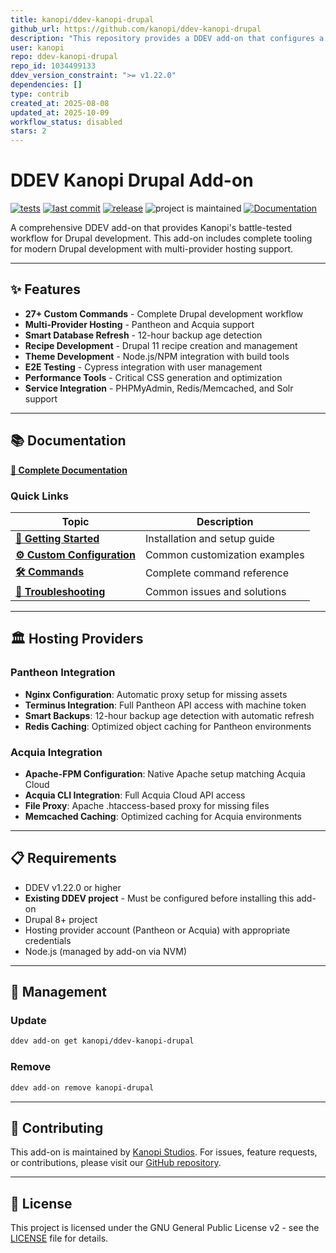 ```yaml
---
title: kanopi/ddev-kanopi-drupal
github_url: https://github.com/kanopi/ddev-kanopi-drupal
description: "This repository provides a DDEV add-on that configures a Drupal development environment with Kanopi's standard tooling and workflows. "
user: kanopi
repo: ddev-kanopi-drupal
repo_id: 1034499133
ddev_version_constraint: ">= v1.22.0"
dependencies: []
type: contrib
created_at: 2025-08-08
updated_at: 2025-10-09
workflow_status: disabled
stars: 2
---
```


# DDEV Kanopi Drupal Add-on

[![tests](https://github.com/kanopi/ddev-kanopi-drupal/actions/workflows/test.yml/badge.svg?branch=main)](https://github.com/kanopi/ddev-kanopi-drupal/actions/workflows/test.yml?query=branch%3Amain)
[![last commit](https://img.shields.io/github/last-commit/kanopi/ddev-kanopi-drupal)](https://github.com/kanopi/ddev-kanopi-drupal/commits)
[![release](https://img.shields.io/github/v/release/kanopi/ddev-kanopi-drupal)](https://github.com/kanopi/ddev-kanopi-drupal/releases/latest)
![project is maintained](https://img.shields.io/maintenance/yes/2025.svg)
[![Documentation](https://img.shields.io/badge/docs-mkdocs-blue.svg)](https://kanopi.github.io/ddev-kanopi-drupal/)

A comprehensive DDEV add-on that provides Kanopi's battle-tested workflow for Drupal development. This add-on includes complete tooling for modern Drupal development with multi-provider hosting support.

---

## ✨ Features

- **27+ Custom Commands** - Complete Drupal development workflow
- **Multi-Provider Hosting** - Pantheon and Acquia support
- **Smart Database Refresh** - 12-hour backup age detection
- **Recipe Development** - Drupal 11 recipe creation and management
- **Theme Development** - Node.js/NPM integration with build tools
- **E2E Testing** - Cypress integration with user management
- **Performance Tools** - Critical CSS generation and optimization
- **Service Integration** - PHPMyAdmin, Redis/Memcached, and Solr support

---

## 📚 Documentation

**[📖 Complete Documentation](https://kanopi.github.io/ddev-kanopi-drupal/)**

### Quick Links

| Topic | Description |
|-------|-------------|
| **[🏁 Getting Started](https://kanopi.github.io/ddev-kanopi-drupal/)** | Installation and setup guide |
| **[⚙️ Custom Configuration](https://kanopi.github.io/ddev-kanopi-drupal/custom-configuration/)** | Common customization examples |
| **[🛠 Commands](https://kanopi.github.io/ddev-kanopi-drupal/commands/)** | Complete command reference |
| **[🔧 Troubleshooting](https://kanopi.github.io/ddev-kanopi-drupal/troubleshooting/)** | Common issues and solutions |

---

## 🏛️ Hosting Providers

### Pantheon Integration
- **Nginx Configuration**: Automatic proxy setup for missing assets
- **Terminus Integration**: Full Pantheon API access with machine token
- **Smart Backups**: 12-hour backup age detection with automatic refresh
- **Redis Caching**: Optimized object caching for Pantheon environments

### Acquia Integration
- **Apache-FPM Configuration**: Native Apache setup matching Acquia Cloud
- **Acquia CLI Integration**: Full Acquia Cloud API access
- **File Proxy**: Apache .htaccess-based proxy for missing files
- **Memcached Caching**: Optimized caching for Acquia environments

---

## 📋 Requirements

- DDEV v1.22.0 or higher
- **Existing DDEV project** - Must be configured before installing this add-on
- Drupal 8+ project
- Hosting provider account (Pantheon or Acquia) with appropriate credentials
- Node.js (managed by add-on via NVM)

---

## 🔧 Management

### Update
```bash
ddev add-on get kanopi/ddev-kanopi-drupal
```

### Remove
```bash
ddev add-on remove kanopi-drupal
```

---

## 🤝 Contributing

This add-on is maintained by [Kanopi Studios](https://kanopi.com). For issues, feature requests, or contributions, please visit our [GitHub repository](https://github.com/kanopi/ddev-kanopi-drupal).

---

## 📄 License

This project is licensed under the GNU General Public License v2 - see the [LICENSE](https://github.com/kanopi/ddev-kanopi-drupal/blob/main/LICENSE) file for details.
